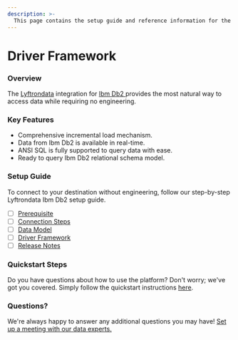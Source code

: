 ```yaml
---
description: >-
  This page contains the setup guide and reference information for the Ibm Db2 source connector.
---
```


# Driver Framework

### Overview

The [Lyftrondata](https://www.lyftrondata.com/) integration for [Ibm Db2](https://www.lyftrondata.com/integration/ibm-db2/)[ ](https://www.lyftrondata.com/integration/ibm-db2/)provides the most natural way to access data while requiring no engineering.

### Key Features

* Comprehensive incremental load mechanism.
* Data from Ibm Db2 is available in real-time.&#x20;
* ANSI SQL is fully supported to query data with ease.
* Ready to query Ibm Db2 relational schema model.

### Setup Guide

To connect to your destination without engineering, follow our step-by-step Lyftrondata Ibm Db2 setup guide.

* [ ] [Prerequisite](../../technology-analytics/ibm-db2/prerequisite.md)
* [ ] [Connection Steps](../../technology-analytics/ibm-db2/connection-steps.md)
* [ ] [Data Model](../../technology-analytics/ibm-db2/data-model/)
* [ ] [Driver Framework](../../technology-analytics/ibm-db2/driver-framework/)
* [ ] [Release Notes](../../technology-analytics/ibm-db2/release-notes.md)

### Quickstart Steps

Do you have questions about how to use the platform? Don't worry; we've got you covered. Simply follow the quickstart instructions [here](../../../quickstart-steps.md).

### Questions? <a href="#questions" id="questions"></a>

We're always happy to answer any additional questions you may have! [Set up a meeting with our data experts.](https://www.lyftrondata.com/book-a-meeting/)


